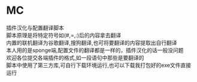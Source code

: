 # MC
插件汉化与配置翻译脚本  
脚本原理是将特定符号如(#,=,:)后的内容拿去翻译  
内置的联机翻译为谷歌翻译,搜狗翻译,也可将要翻译的内容提取出自行翻译  
本人用的是sponge端,配置文件的翻译都是一样的，插件汉化的话一般没问题  
欢迎各位提交各端插件的格式,如一段语句中那些是要翻译的  
脚本中使用了第三方库,可自行下载环境运行,也可以下载我打包好的exe文件直接运行  
